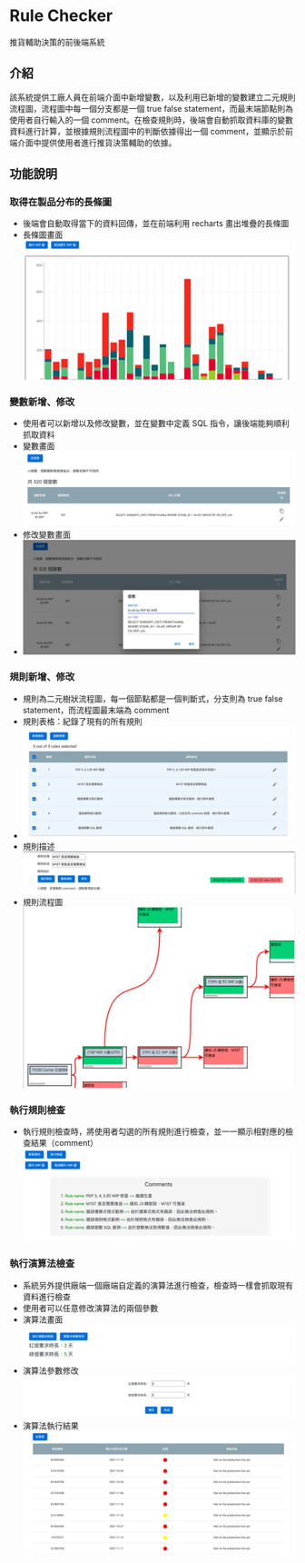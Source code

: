 # Rule Checker
推貨輔助決策的前後端系統

## 介紹
該系統提供工廠人員在前端介面中新增變數，以及利用已新增的變數建立二元規則流程圖，流程圖中每一個分支都是一個 true false statement，而最末端節點則為使用者自行輸入的一個 comment。在檢查規則時，後端會自動抓取資料庫的變數資料進行計算，並根據規則流程圖中的判斷依據得出一個 comment，並顯示於前端介面中提供使用者進行推貨決策輔助的依據。

## 功能說明
### 取得在製品分布的長條圖
- 後端會自動取得當下的資料回傳，並在前端利用 recharts 畫出堆疊的長條圖
- 長條圖畫面
![barchart](img/barchart.png)

### 變數新增、修改
- 使用者可以新增以及修改變數，並在變數中定義 SQL 指令，讓後端能夠順利抓取資料
- 變數畫面
![variables](img/variables.png)
- 修改變數畫面
- ![variables-edit](img/variables-edit.png)

### 規則新增、修改
- 規則為二元樹狀流程圖，每一個節點都是一個判斷式，分支則為 true false statement，而流程圖最末端為 comment
- 規則表格：紀錄了現有的所有規則
- ![rules](img/rules.png)
- 規則描述
![rules-desc](img/rules-desc.png)
- 規則流程圖
![flowchart](img/flowchart.png)

### 執行規則檢查
- 執行規則檢查時，將使用者勾選的所有規則進行檢查，並一一顯示相對應的檢查結果（comment）
![comment](img/comment.png)

### 執行演算法檢查
- 系統另外提供廠端一個廠端自定義的演算法進行檢查，檢查時一樣會抓取現有資料進行檢查
- 使用者可以任意修改演算法的兩個參數
- 演算法畫面
![algorithm](img/algorithm.png)
- 演算法參數修改
![algorithm-edit](img/algorithm-edit.png)
- 演算法執行結果
![algorithm-result](img/algorithm-result.png)

